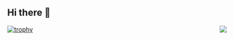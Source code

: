 ## Hi there 👋
<img align="right" src="https://visitor-badge.laobi.icu/badge?page_id=salesp07.salesp07" />

[![trophy](https://github-profile-trophy.vercel.app/?username=ahmed-elhoshy)](https://github.com/ryo-ma/github-profile-trophy)

<!--
**ahmed-elhoshy/ahmed-elhoshy** is a ✨ _special_ ✨ repository because its `README.md` (this file) appears on your GitHub profile.

Here are some ideas to get you started:

- 🔭 I’m currently working on ...
- 🌱 I’m currently learning ...
- 👯 I’m looking to collaborate on ...
- 🤔 I’m looking for help with ...
- 💬 Ask me about ...
- 📫 How to reach me: ...
- 😄 Pronouns: ...
- ⚡ Fun fact: ...
-->
